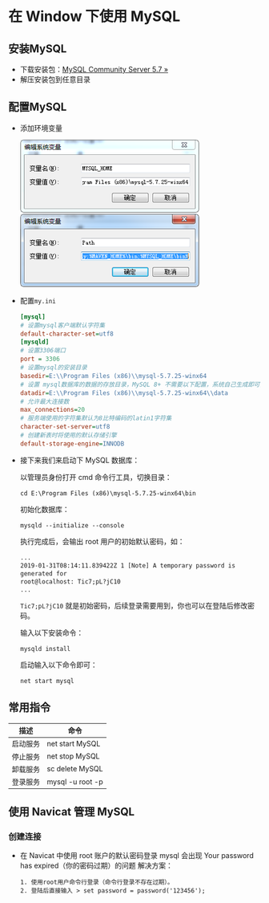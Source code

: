# 在 Window 下使用 MySQL

## 安装MySQL
- 下载安装包：[MySQL Community Server 5.7 »](https://dev.mysql.com/downloads/mysql/5.7.html#downloads)
- 解压安装包到任意目录

## 配置MySQL

- 添加环境变量

    ![05](./../../assets/image/05.png)
    ![06](./../../assets/image/06.png)
    

- 配置`my.ini`

    ```ini
    [mysql]
    # 设置mysql客户端默认字符集
    default-character-set=utf8
    [mysqld]
    # 设置3306端口
    port = 3306
    # 设置mysql的安装目录
    basedir=E:\\Program Files (x86)\\mysql-5.7.25-winx64
    # 设置 mysql数据库的数据的存放目录，MySQL 8+ 不需要以下配置，系统自己生成即可，否则有可能报错
    datadir=E:\\Program Files (x86)\\mysql-5.7.25-winx64\\data
    # 允许最大连接数
    max_connections=20
    # 服务端使用的字符集默认为8比特编码的latin1字符集
    character-set-server=utf8
    # 创建新表时将使用的默认存储引擎
    default-storage-engine=INNODB
    ```

- 接下来我们来启动下 MySQL 数据库：

    以管理员身份打开 cmd 命令行工具，切换目录：

    ```
    cd E:\Program Files (x86)\mysql-5.7.25-winx64\bin
    ```

    初始化数据库：

    ```
    mysqld --initialize --console
    ```

    执行完成后，会输出 root 用户的初始默认密码，如：

    ```
    ...
    2019-01-31T08:14:11.839422Z 1 [Note] A temporary password is generated for 
    root@localhost: Tic7;pL?jC10
    ...
    ```

    `Tic7;pL?jC10` 就是初始密码，后续登录需要用到，你也可以在登陆后修改密码。

    输入以下安装命令：

    ```
    mysqld install
    ```

    启动输入以下命令即可：

    ```
    net start mysql
    ```

## 常用指令

| 描述     | 命令             |
| -------- | ---------------- |
| 启动服务 | net start MySQL  |
| 停止服务 | net stop MySQL   |
| 卸载服务 | sc delete MySQL  |
| 登录服务 | mysql -u root -p |

## 使用 Navicat 管理 MySQL

### 创建连接

- 在 Navicat 中使用 root 账户的默认密码登录 mysql 会出现 Your password has expired（你的密码过期）的问题
  解决方案：

  ```
  1. 使用root用户命令行登录（命令行登录不存在过期）。
  2. 登陆后直接输入 > set password = password('123456');
  ```

